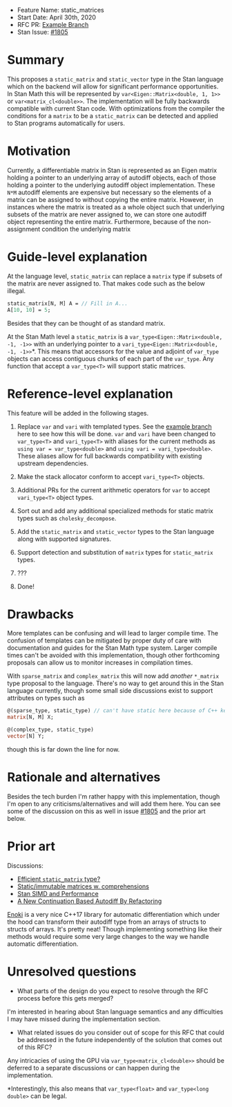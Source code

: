 - Feature Name: static_matrices
- Start Date: April 30th, 2020
- RFC PR: [Example Branch](https://github.com/stan-dev/math/compare/feature/var-template)
- Stan Issue: [#1805](https://github.com/stan-dev/math/issues/1805)

# Summary
[summary]: #summary

This proposes a `static_matrix` and `static_vector` type in the Stan language which on the backend will allow for significant performance opportunities. In Stan Math this will be represented by `var<Eigen::Matrix<double, 1, 1>>` or `var<matrix_cl<double>>`. The implementation will be fully backwards compatible with current Stan code. With optimizations from the compiler the conditions for a `matrix` to be a `static_matrix` can be detected and applied to Stan programs automatically for users.

# Motivation
[motivation]: #motivation

Currently, a differentiable matrix in Stan is represented as an Eigen matrix holding a pointer to an underlying array of autodiff objects, each of those holding a pointer to the underlying autodiff object implementation. These `N*M` autodiff elements are expensive but necessary so the elements of a matrix can be assigned to without copying the entire matrix. However, in instances where the matrix is treated as a whole object such that underlying subsets of the matrix are never assigned to, we can store one autodiff object representing the entire matrix. Furthermore, because of the non-assignment condition the underlying matrix

# Guide-level explanation
[guide-level-explanation]: #guide-level-explanation

At the language level, `static_matrix` can replace a `matrix` type if subsets of the matrix are never assigned to. That makes code such as the below illegal.

```stan
static_matrix[N, M] A = // Fill in A...
A[10, 10] = 5;
```

Besides that they can be thought of as standard matrix.

At the Stan Math level a `static_matrix` is a `var_type<Eigen::Matrix<double, -1, -1>>` with an underlying pointer to a `vari_type<Eigen::Matrix<double, -1, -1>>`*. This means that accessors for the value and adjoint of `var_type` objects can access contiguous chunks of each part of the `var_type`. Any function that accept a `var_type<T>` will support static matrices.

# Reference-level explanation
[reference-level-explanation]: #reference-level-explanation

This feature will be added in the following stages.

1. Replace `var` and `vari` with templated types. See the [example branch](https://github.com/stan-dev/math/compare/feature/var-template) here to see how this will be done. `var` and `vari` have been changed to `var_type<T>` and `vari_type<T>` with aliases for the current methods as `using var = var_type<double>` and `using vari = vari_type<double>`. These aliases allow for full backwards compatibility with existing upstream dependencies.

2. Make the stack allocator conform to accept `vari_type<T>` objects.

3. Additional PRs for the current arithmetic operators for `var` to accept `vari_type<T>` object types.

4. Sort out and add any additional specialized methods for static matrix types such as `cholesky_decompose`.

5. Add the `static_matrix` and `static_vector` types to the Stan language along with supported signatures.

6. Support detection and substitution of `matrix` types for `static_matrix` types.

7. ???

8. Done!

# Drawbacks
[drawbacks]: #drawbacks

More templates can be confusing and will lead to larger compile time. The confusion of templates can be mitigated by proper duty of care with documentation and guides for the Stan Math type system. Larger compile times can't be avoided with this implementation, though other forthcoming proposals can allow us to monitor increases in compilation times.

With `sparse_matrix` and `complex_matrix` this will now add _another_ `*_matrix` type proposal to the language. There's no way to get around this in the Stan language currently, though some small side discussions exist to support attributes on types such as

```stan
@(sparse_type, static_type) // can't have static here because of C++ keyword
matrix[N, M] X;

@(complex_type, static_type)
vector[N] Y;
```

though this is far down the line for now.

# Rationale and alternatives
[rationale-and-alternatives]: #rationale-and-alternatives

Besides the tech burden I'm rather happy with this implementation, though I'm open to any criticisms/alternatives and will add them here. You can see some of the discussion on this as well in issue [#1805](https://github.com/stan-dev/math/issues/1805) and the prior art below.

# Prior art
[prior-art]: #prior-art

Discussions:
 - [Efficient `static_matrix` type?](https://discourse.mc-stan.org/t/efficient-static-matrix-type/2136)
 - [Static/immutable matrices w. comprehensions](https://discourse.mc-stan.org/t/static-immutable-matrices-w-comprehensions/12641)
 - [Stan SIMD and Performance](https://discourse.mc-stan.org/t/stan-simd-performance/10488/11)
 - [A New Continuation Based Autodiff By Refactoring](https://discourse.mc-stan.org/t/a-new-continuation-based-autodiff-by-refactoring/5037/2)

[Enoki](https://github.com/mitsuba-renderer/enoki) is a very nice C++17 library for automatic differentiation which under the hood can transform their autodiff type from an arrays of structs to structs of arrays. It's pretty neat! Though implementing something like their methods would require some very large changes to the way we handle automatic differentiation.

# Unresolved questions
[unresolved-questions]: #unresolved-questions

- What parts of the design do you expect to resolve through the RFC process before this gets merged?

I'm interested in hearing about Stan language semantics and any difficulties I may have missed during the implementation section.

- What related issues do you consider out of scope for this RFC that could be addressed in the future independently of the solution that comes out of this RFC?

Any intricacies of using the GPU via `var_type<matrix_cl<double>>` should be deferred to a separate discussions or can happen during the implementation.

*Interestingly, this also means that `var_type<float>` and `var_type<long double>` can be legal.
